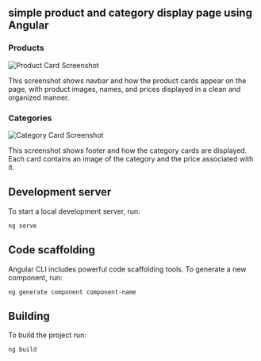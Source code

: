 ## simple product and category display page using Angular

### Products

![Product Card Screenshot](./assets/images/11.png)

This screenshot shows navbar and how the product cards appear on the page, with product images, names, and prices displayed in a clean and organized manner.

### Categories

![Category Card Screenshot](./assets/images/11.png)

This screenshot shows footer and how the category cards are displayed. Each card contains an image of the category and the price associated with it.

## Development server

To start a local development server, run:

```
ng serve
```

## Code scaffolding

Angular CLI includes powerful code scaffolding tools. To generate a new component, run:

```
ng generate component component-name
```


## Building

To build the project run:

```bash
ng build
```

